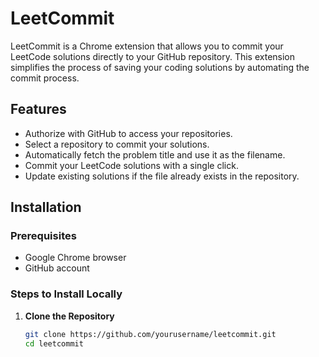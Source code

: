 # LeetCommit

LeetCommit is a Chrome extension that allows you to commit your LeetCode solutions directly to your GitHub repository. This extension simplifies the process of saving your coding solutions by automating the commit process.

## Features

- Authorize with GitHub to access your repositories.
- Select a repository to commit your solutions.
- Automatically fetch the problem title and use it as the filename.
- Commit your LeetCode solutions with a single click.
- Update existing solutions if the file already exists in the repository.

## Installation

### Prerequisites

- Google Chrome browser
- GitHub account

### Steps to Install Locally

1. **Clone the Repository**

   ```bash
   git clone https://github.com/yourusername/leetcommit.git
   cd leetcommit
